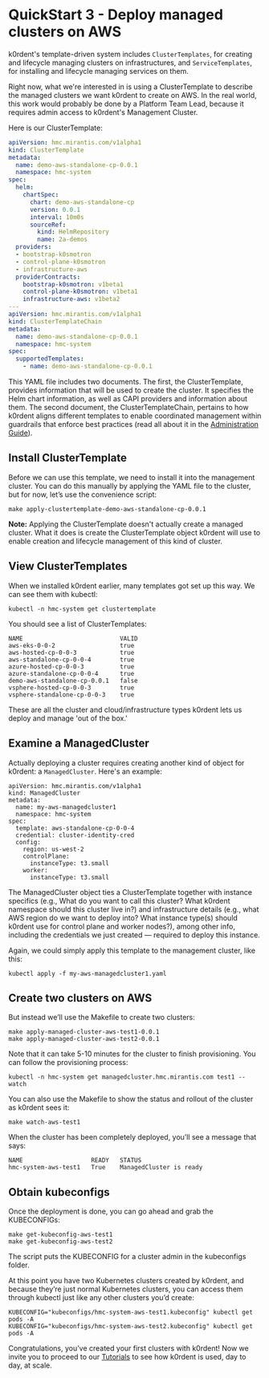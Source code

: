 # QuickStart 3 - Deploy managed clusters on AWS

k0rdent's template-driven system includes `ClusterTemplates`, for creating and lifecycle managing clusters on infrastructures, and `ServiceTemplates`, for installing and lifecycle managing services on them.

Right now, what we're interested in is using a ClusterTemplate to describe the managed clusters we want k0rdent to create on AWS. In the real world, this work would probably be done by a Platform Team Lead, because it requires admin access to k0rdent's Management Cluster.

Here is our ClusterTemplate:

```yaml
apiVersion: hmc.mirantis.com/v1alpha1
kind: ClusterTemplate
metadata:
  name: demo-aws-standalone-cp-0.0.1
  namespace: hmc-system
spec:
  helm:
    chartSpec:
      chart: demo-aws-standalone-cp
      version: 0.0.1
      interval: 10m0s
      sourceRef:
        kind: HelmRepository
        name: 2a-demos
  providers:
  - bootstrap-k0smotron
  - control-plane-k0smotron
  - infrastructure-aws
  providerContracts:
    bootstrap-k0smotron: v1beta1
    control-plane-k0smotron: v1beta1
    infrastructure-aws: v1beta2
---
apiVersion: hmc.mirantis.com/v1alpha1
kind: ClusterTemplateChain
metadata:
  name: demo-aws-standalone-cp-0.0.1
  namespace: hmc-system
spec:
  supportedTemplates:
    - name: demo-aws-standalone-cp-0.0.1
```

This YAML file includes two documents. The first, the ClusterTemplate, provides information that will be used to create the cluster. It specifies the Helm chart information, as well as CAPI providers and information about them. The second document, the ClusterTemplateChain, pertains to how k0rdent aligns different templates to enable coordinated management within guardrails that enforce best practices (read all about it in the [Administration Guide]()).

## Install ClusterTemplate

Before we can use this template, we need to install it into the management cluster. You can do this manually by applying the YAML file to the cluster, but for now, let’s use the convenience script:

```shell
make apply-clustertemplate-demo-aws-standalone-cp-0.0.1
```

**Note:** Applying the ClusterTemplate doesn't actually create a managed cluster. What it does is create the ClusterTemplate object k0rdent will use to enable creation and lifecycle management of this kind of cluster.

## View ClusterTemplates

When we installed k0rdent earlier, many templates got set up this way. We can see them with kubectl:

```shell
kubectl -n hmc-system get clustertemplate
```

You should see a list of ClusterTemplates:

```shell
NAME                           VALID
aws-eks-0-0-2                  true
aws-hosted-cp-0-0-3            true
aws-standalone-cp-0-0-4        true
azure-hosted-cp-0-0-3          true
azure-standalone-cp-0-0-4      true
demo-aws-standalone-cp-0.0.1   false
vsphere-hosted-cp-0-0-3        true
vsphere-standalone-cp-0-0-3    true
```

These are all the cluster and cloud/infrastructure types k0rdent lets us deploy and manage 'out of the box.'

## Examine a ManagedCluster

Actually deploying a cluster requires creating another kind of object for k0rdent: a `ManagedCluster`. Here's an example:

```shell
apiVersion: hmc.mirantis.com/v1alpha1
kind: ManagedCluster
metadata:
  name: my-aws-managedcluster1
  namespace: hmc-system
spec:
  template: aws-standalone-cp-0-0-4
  credential: cluster-identity-cred
  config:
    region: us-west-2
    controlPlane:
      instanceType: t3.small
    worker:
      instanceType: t3.small
```

The ManagedCluster object ties a ClusterTemplate together with instance specifics (e.g., What do you want to call this cluster? What k0rdent namespace should this cluster live in?) and infrastructure details (e.g., what AWS region do we want to deploy into? What instance type(s) should k0rdent use for control plane and worker nodes?), among other info, including the credentials we just created &mdash; required to deploy this instance.

Again, we could simply apply this template to the management cluster, like this:

```shell
kubectl apply -f my-aws-managedcluster1.yaml
```

## Create two clusters on AWS

But instead we’ll use the Makefile to create two clusters:

```shell
make apply-managed-cluster-aws-test1-0.0.1
make apply-managed-cluster-aws-test2-0.0.1
```

Note that it can take 5-10 minutes for the cluster to finish provisioning. You can follow the provisioning process:

```shell
kubectl -n hmc-system get managedcluster.hmc.mirantis.com test1 --watch
```

You can also use the Makefile to show the status and rollout of the cluster as k0rdent sees it:

```shell
make watch-aws-test1
```

When the cluster has been completely deployed, you’ll see a message that says:

```shell
NAME                   READY   STATUS
hmc-system-aws-test1   True    ManagedCluster is ready
```

## Obtain kubeconfigs

Once the deployment is done, you can go ahead and grab the KUBECONFIGs:

```shell
make get-kubeconfig-aws-test1
make get-kubeconfig-aws-test2
```

The script puts the KUBECONFIG for a cluster admin in the kubeconfigs folder.

At this point you have two Kubernetes clusters created by k0rdent, and because they’re just normal Kubernetes clusters, you can access them through kubectl just like any other clusters you’d create:

```shell
KUBECONFIG="kubeconfigs/hmc-system-aws-test1.kubeconfig" kubectl get pods -A
KUBECONFIG="kubeconfigs/hmc-system-aws-test2.kubeconfig" kubectl get pods -A
```

Congratulations, you’ve created your first clusters with k0rdent! Now we invite you to proceed to our [Tutorials]() to see how k0rdent is used, day to day, at scale.
